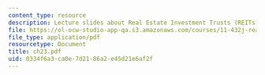 ```yaml
---
content_type: resource
description: Lecture slides about Real Estate Investment Trusts (REITs).
file: https://ol-ocw-studio-app-qa.s3.amazonaws.com/courses/11-432j-real-estate-capital-markets-spring-2007/0334f6a3ca0e7d2186a2e45d21e6af2f_ch23.pdf
file_type: application/pdf
resourcetype: Document
title: ch23.pdf
uid: 0334f6a3-ca0e-7d21-86a2-e45d21e6af2f
---
```

